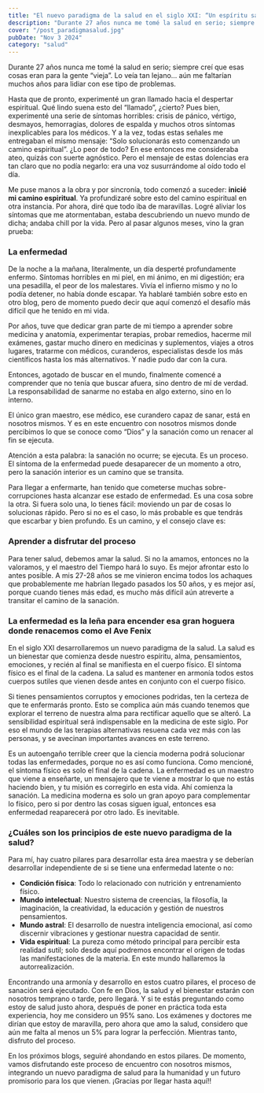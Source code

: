 ```yaml
---
title: "El nuevo paradigma de la salud en el siglo XXI: “Un espíritu sano solo puede vivir en un cuerpo sano”"
description: "Durante 27 años nunca me tomé la salud en serio; siempre creí que esas cosas eran para la gente “vieja”. Lo veía tan lejano… aún me faltarían muchos años para lidiar con ese tipo de problemas hasta que llegó un gran hito que lo cambiaría todo."
cover: "/post_paradigmasalud.jpg"
pubDate: "Nov 3 2024"
category: "salud"
---
```

Durante 27 años nunca me tomé la salud en serio; siempre creí que esas cosas eran para la gente “vieja”. Lo veía tan lejano… aún me faltarían muchos años para lidiar con ese tipo de problemas.

Hasta que de pronto, experimenté un gran llamado hacia el despertar espiritual. Qué lindo suena esto del “llamado”, ¿cierto? Pues bien, experimenté una serie de síntomas horribles: crisis de pánico, vértigo, desmayos, hemorragias, dolores de espalda y muchos otros síntomas inexplicables para los médicos. Y a la vez, todas estas señales me entregaban el mismo mensaje: “Solo solucionarás esto comenzando un camino espiritual”. ¿Lo peor de todo? En ese entonces me consideraba ateo, quizás con suerte agnóstico. Pero el mensaje de estas dolencias era tan claro que no podía negarlo: era una voz susurrándome al oído todo el día.

Me puse manos a la obra y por sincronía, todo comenzó a suceder: **inicié mi camino espiritual**. Ya profundizaré sobre esto del camino espiritual en otra instancia. Por ahora, diré que todo iba de maravillas. Logré aliviar los síntomas que me atormentaban, estaba descubriendo un nuevo mundo de dicha; andaba chill por la vida. Pero al pasar algunos meses, vino la gran prueba:

### La enfermedad

De la noche a la mañana, literalmente, un día desperté profundamente enfermo. Síntomas horribles en mi piel, en mi ánimo, en mi digestión; era una pesadilla, el peor de los malestares. Vivía el infierno mismo y no lo podía detener, no había donde escapar. Ya hablaré también sobre esto en otro blog, pero de momento puedo decir que aquí comenzó el desafío más difícil que he tenido en mi vida.

Por años, tuve que dedicar gran parte de mi tiempo a aprender sobre medicina y anatomía, experimentar terapias, probar remedios, hacerme mil exámenes, gastar mucho dinero en medicinas y suplementos, viajes a otros lugares, tratarme con médicos, curanderos, especialistas desde los más científicos hasta los más alternativos. Y nadie pudo dar con la cura.

Entonces, agotado de buscar en el mundo, finalmente comencé a comprender que no tenía que buscar afuera, sino dentro de mí de verdad. La responsabilidad de sanarme no estaba en algo externo, sino en lo interno.

El único gran maestro, ese médico, ese curandero capaz de sanar, está en nosotros mismos. Y es en este encuentro con nosotros mismos donde percibimos lo que se conoce como “Dios” y la sanación como un renacer al fin se ejecuta.

Atención a esta palabra: la sanación no ocurre; se ejecuta. Es un proceso. El síntoma de la enfermedad puede desaparecer de un momento a otro, pero la sanación interior es un camino que se transita.

Para llegar a enfermarte, han tenido que cometerse muchas sobre-corrupciones hasta alcanzar ese estado de enfermedad. Es una cosa sobre la otra. Si fuera solo una, lo tienes fácil: moviendo un par de cosas lo solucionas rápido. Pero si no es el caso, lo más probable es que tendrás que escarbar y bien profundo. Es un camino, y el consejo clave es:

### Aprender a disfrutar del proceso

Para tener salud, debemos amar la salud. Si no la amamos, entonces no la valoramos, y el maestro del Tiempo hará lo suyo. Es mejor afrontar esto lo antes posible. A mis 27-28 años se me vinieron encima todos los achaques que probablemente me habrían llegado pasados los 50 años, y es mejor así, porque cuando tienes más edad, es mucho más difícil aún atreverte a transitar el camino de la sanación.

### La enfermedad es la leña para encender esa gran hoguera donde renacemos como el Ave Fenix

En el siglo XXI desarrollaremos un nuevo paradigma de la salud. La salud es un bienestar que comienza desde nuestro espíritu, alma, pensamientos, emociones, y recién al final se manifiesta en el cuerpo físico. El síntoma físico es el final de la cadena. La salud es mantener en armonía todos estos cuerpos sutiles que vienen desde antes en conjunto con el cuerpo físico.

Si tienes pensamientos corruptos y emociones podridas, ten la certeza de que te enfermarás pronto. Esto se complica aún más cuando tenemos que explorar el terreno de nuestra alma para rectificar aquello que se alteró. La sensibilidad espiritual será indispensable en la medicina de este siglo. Por eso el mundo de las terapias alternativas resuena cada vez más con las personas, y se avecinan importantes avances en este terreno.

Es un autoengaño terrible creer que la ciencia moderna podrá solucionar todas las enfermedades, porque no es así como funciona. Como mencioné, el síntoma físico es solo el final de la cadena. La enfermedad es un maestro que viene a enseñarte, un mensajero que te viene a mostrar lo que no estás haciendo bien, y tu misión es corregirlo en esta vida. Ahí comienza la sanación. La medicina moderna es solo un gran apoyo para complementar lo físico, pero si por dentro las cosas siguen igual, entonces esa enfermedad reaparecerá por otro lado. Es inevitable.

### ¿Cuáles son los principios de este nuevo paradigma de la salud?

Para mí, hay cuatro pilares para desarrollar esta área maestra y se deberían desarrollar independiente de si se tiene una enfermedad latente o no:

* **Condición física**: Todo lo relacionado con nutrición y entrenamiento físico.
* **Mundo intelectual**: Nuestro sistema de creencias, la filosofía, la imaginación, la creatividad, la educación y gestión de nuestros pensamientos.
* **Mundo astral**: El desarrollo de nuestra inteligencia emocional, así como discernir vibraciones y gestionar nuestra capacidad de sentir.
* **Vida espiritual**: La pureza como método principal para percibir esta realidad sutil; solo desde aquí podremos encontrar el origen de todas las manifestaciones de la materia. En este mundo hallaremos la autorrealización.

Encontrando una armonía y desarrollo en estos cuatro pilares, el proceso de sanación será ejecutado. Con fe en Dios, la salud y el bienestar estarán con nosotros temprano o tarde, pero llegará. Y si te estás preguntando como estoy de salud justo ahora, después de poner en práctica toda esta experiencia, hoy me considero un 95% sano. Los exámenes y doctores me dirían que estoy de maravilla, pero ahora que amo la salud, considero que aún me falta al menos un 5% para lograr la perfección. Mientras tanto, disfruto del proceso.

En los próximos blogs, seguiré ahondando en estos pilares. De momento, vamos disfrutando este proceso de encuentro con nosotros mismos, integrando un nuevo paradigma de salud para la humanidad y un futuro promisorio para los que vienen. ¡Gracias por llegar hasta aquí!!